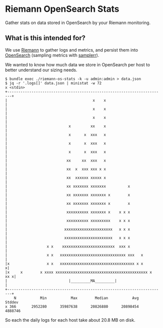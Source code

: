 # Riemann OpenSearch Stats

Gather stats on data stored in OpenSearch by your Riemann monitoring.

## What is this intended for?

We use [Riemann](https://riemann.io/) to gather logs and metrics, and persist them into [OpenSearch](https://opensearch.org/) (sampling metrics with [samplerr](https://github.com/ccin2p3/samplerr)).

We wanted to know how much data we store in OpenSearch per host to better understand our sizing needs.

```sh-session
$ bundle exec ./riemann-os-stats -k -u admin:admin > data.json
$ jq -r '.logs[]' data.json | ministat -w 72
x <stdin>
+------------------------------------------------------------------------+
|                                       x    x                           |
|                                       x    x                           |
|                                       x    x                           |
|                            x         xx    x                           |
|                            x      x  xxx   x                           |
|                            x      x  xxx   x                           |
|                            x      x  xxx   x                           |
|                           xx     xx  xxx   x                           |
|                           xx  x  xxx xxx x x                           |
|                           xx  xxxxxx xxxxx x                           |
|                           xx xxxxxxx xxxxxxx          x                |
|                           xx xxxxxxx xxxxxxx x        x                |
|                           xx xxxxxxx xxxxxxx x        x                |
|                           xxxxxxxxxx xxxxxxx x    x x x                |
|                           xxxxxxxxxx xxxxxxxxx    x x x                |
|                          xxxxxxxxxxxxxxxxxxxxxx   x x x                |
|                          xxxxxxxxxxxxxxxxxxxxxx   x x x                |
|                  x x    xxxxxxxxxxxxxxxxxxxxxxxx  xxx x                |
|                  x x   xxxxxxxxxxxxxxxxxxxxxxxxxxxxxx xxx   x          |
|x                 x x   xxxxxxxxxxxxxxxxxxxxxxxxxxxxxxxxxx x x         x|
|x     x        x xxxx xxxxxxxxxxxxxxxxxxxxxxxxxxxxxxxxxxxxxxxxxx x  xx x|
|                            |_________MA_________|                      |
+------------------------------------------------------------------------+
    N           Min           Max        Median           Avg        Stddev
x 366       2952280      35987638      20826880      20898454       4888746
```

So each the daily logs for each host take about 20.8 MB on disk.
